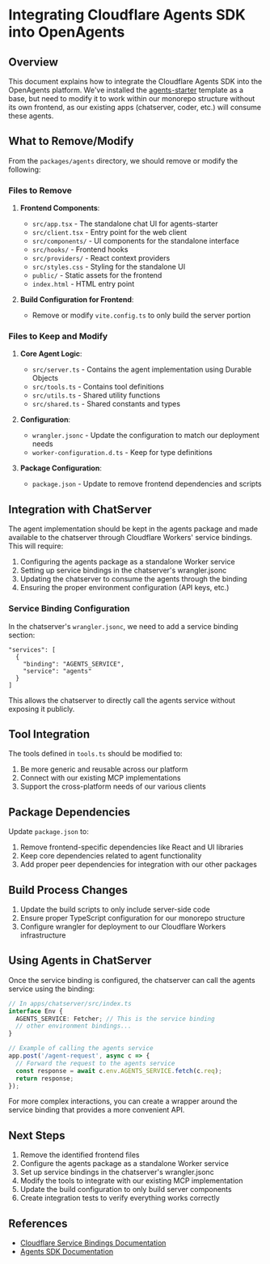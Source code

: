 # Integrating Cloudflare Agents SDK into OpenAgents

## Overview

This document explains how to integrate the Cloudflare Agents SDK into the OpenAgents platform. We've installed the [agents-starter](https://github.com/cloudflare/agents-starter) template as a base, but need to modify it to work within our monorepo structure without its own frontend, as our existing apps (chatserver, coder, etc.) will consume these agents.

## What to Remove/Modify

From the `packages/agents` directory, we should remove or modify the following:

### Files to Remove

1. **Frontend Components**:
   - `src/app.tsx` - The standalone chat UI for agents-starter
   - `src/client.tsx` - Entry point for the web client
   - `src/components/` - UI components for the standalone interface
   - `src/hooks/` - Frontend hooks 
   - `src/providers/` - React context providers
   - `src/styles.css` - Styling for the standalone UI
   - `public/` - Static assets for the frontend
   - `index.html` - HTML entry point

2. **Build Configuration for Frontend**:
   - Remove or modify `vite.config.ts` to only build the server portion

### Files to Keep and Modify

1. **Core Agent Logic**:
   - `src/server.ts` - Contains the agent implementation using Durable Objects
   - `src/tools.ts` - Contains tool definitions
   - `src/utils.ts` - Shared utility functions
   - `src/shared.ts` - Shared constants and types

2. **Configuration**:
   - `wrangler.jsonc` - Update the configuration to match our deployment needs
   - `worker-configuration.d.ts` - Keep for type definitions

3. **Package Configuration**:
   - `package.json` - Update to remove frontend dependencies and scripts

## Integration with ChatServer

The agent implementation should be kept in the agents package and made available to the chatserver through Cloudflare Workers' service bindings. This will require:

1. Configuring the agents package as a standalone Worker service
2. Setting up service bindings in the chatserver's wrangler.jsonc
3. Updating the chatserver to consume the agents through the binding
4. Ensuring the proper environment configuration (API keys, etc.)

### Service Binding Configuration

In the chatserver's `wrangler.jsonc`, we need to add a service binding section:

```jsonc
"services": [
  { 
    "binding": "AGENTS_SERVICE", 
    "service": "agents"
  }
]
```

This allows the chatserver to directly call the agents service without exposing it publicly.

## Tool Integration

The tools defined in `tools.ts` should be modified to:

1. Be more generic and reusable across our platform
2. Connect with our existing MCP implementations 
3. Support the cross-platform needs of our various clients

## Package Dependencies

Update `package.json` to:
1. Remove frontend-specific dependencies like React and UI libraries
2. Keep core dependencies related to agent functionality
3. Add proper peer dependencies for integration with our other packages

## Build Process Changes

1. Update the build scripts to only include server-side code
2. Ensure proper TypeScript configuration for our monorepo structure
3. Configure wrangler for deployment to our Cloudflare Workers infrastructure

## Using Agents in ChatServer

Once the service binding is configured, the chatserver can call the agents service using the binding:

```typescript
// In apps/chatserver/src/index.ts
interface Env {
  AGENTS_SERVICE: Fetcher; // This is the service binding
  // other environment bindings...
}

// Example of calling the agents service
app.post('/agent-request', async c => {
  // Forward the request to the agents service
  const response = await c.env.AGENTS_SERVICE.fetch(c.req);
  return response;
});
```

For more complex interactions, you can create a wrapper around the service binding that provides a more convenient API.

## Next Steps

1. Remove the identified frontend files
2. Configure the agents package as a standalone Worker service
3. Set up service bindings in the chatserver's wrangler.jsonc
4. Modify the tools to integrate with our existing MCP implementation
5. Update the build configuration to only build server components
6. Create integration tests to verify everything works correctly

## References

- [Cloudflare Service Bindings Documentation](https://developers.cloudflare.com/workers/configuration/service-bindings/)
- [Agents SDK Documentation](https://developers.cloudflare.com/workers/ai-gateway/integrations/agents-sdk/)